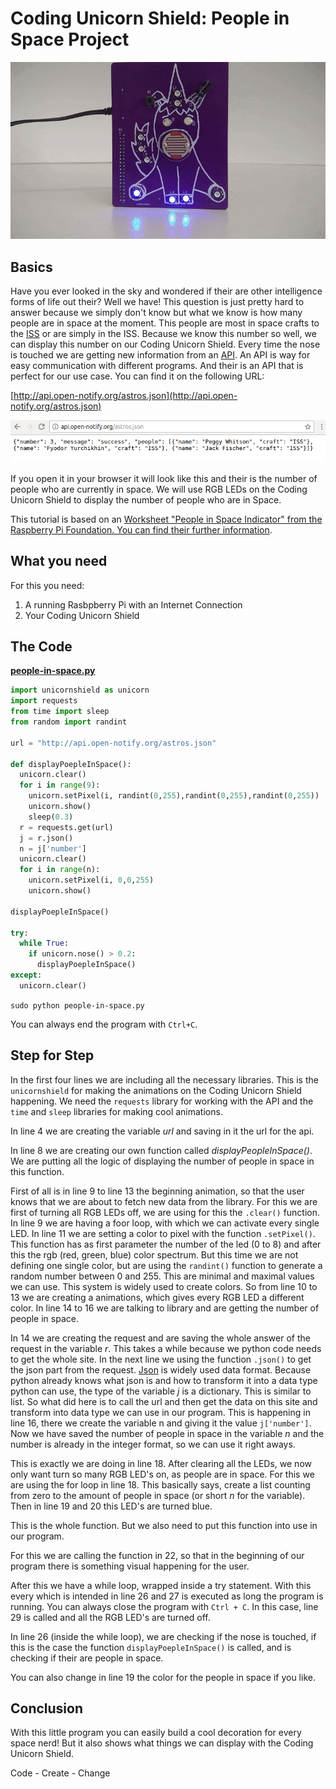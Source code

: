 # Coding Unicorn Shield: People in Space Project

![People in Space with the Coding Unicorn Shield](img/people-in-space.gif)

## Basics

Have you ever looked in the sky and wondered if their are other intelligence forms of life out their? Well we have! This question is just pretty hard to answer because we simply don't know but what we know is how many people are in space at the moment. This people are most in space crafts to the [ISS](https://en.wikipedia.org/wiki/International_Space_Station) or are simply in the ISS. Because we know this number so well, we can display this number on our Coding Unicorn Shield. Every time the nose is touched we are getting new information from an [API](https://en.wikipedia.org/wiki/Application_programming_interface). An API is way for easy communication with different programs. And their is an API that is perfect for our use case. You can find it on the following URL:

[http://api.open-notify.org/astros.json](http://api.open-notify.org/astros.json)

![Screen shot People in Space API, 26.07.2017](img/api-people-in-space.png)

If you open it in your browser it will look like this and their is the number of people who are currently in space. We will use RGB LEDs on the Coding Unicorn Shield to display the number of people who are in Space.

This tutorial is based on an [Worksheet "People in Space Indicator" from the Raspberry Pi Foundation. You can find their further information](https://www.raspberrypi.org/learning/people-in-space-indicator/worksheet/).

## What you need

For this you need:
1. A running Rasbpberry Pi with an Internet Connection
2. Your Coding Unicorn Shield

## The Code

[**people-in-space.py**](people-in-space.py)

```python
import unicornshield as unicorn
import requests
from time import sleep
from random import randint

url = "http://api.open-notify.org/astros.json"

def displayPoepleInSpace():
  unicorn.clear()
  for i in range(9):
    unicorn.setPixel(i, randint(0,255),randint(0,255),randint(0,255))
    unicorn.show()
    sleep(0.3)
  r = requests.get(url)
  j = r.json()
  n = j['number']
  unicorn.clear()
  for i in range(n):
    unicorn.setPixel(i, 0,0,255)
    unicorn.show()

displayPoepleInSpace()

try:
  while True:
    if unicorn.nose() > 0.2:
      displayPoepleInSpace()
except:
  unicorn.clear()
```
`sudo python people-in-space.py`

You can always end the program with `Ctrl+C`.

## Step for Step
In the first four lines we are including all the necessary libraries. This is the `unicornshield` for making the animations on the Coding Unicorn Shield happening. We need the `requests` library for working with the API and the `time` and `sleep` libraries for making cool animations.

In line 4 we are creating the variable *url* and saving in it the url for the api.

In line 8 we are creating our own function called *displayPeopleInSpace()*. We are putting all the logic of displaying the number of people in space in this function.

First of all is in line 9 to line 13 the beginning animation, so that the user knows that we are about to fetch new data from the library. For this we are first of turning all RGB LEDs off, we are using for this the `.clear()` function. In line 9 we are having a foor loop, with which we can activate every single LED. In line 11 we are setting a color to pixel with the function `.setPixel()`. This function has as first parameter the number of the led (0 to 8) and after this the rgb (red, green, blue) color spectrum. But this time we are not defining one single color, but are using the `randint()` function to generate a random number between 0 and 255. This are minimal and maximal values we can use. This system is widely used to create colors. So from line 10 to 13 we are creating a animations, which gives every RGB LED a different color.
In line 14 to 16 we are talking to library and are getting the number of people in space.


In 14 we are creating the request and are saving the whole answer of the request in the variable *r*. This takes a while because we python code needs to get the whole site. In the next line we using the function `.json()` to get the json part from the request. [Json](https://en.wikipedia.org/wiki/JSON) is widely used data format. Because python already knows what json is and how to transform it into a data type python can use, the type of the variable *j* is a dictionary. This is similar to list. So what did here is to call the url and then get the data on this site and transform into data type we can use in our program. This is happening in line 16, there we create the variable n and giving it the value `j['number']`. Now we have saved the number of people in space in the variable *n* and the number is already in the integer format, so we can use it right aways.

This is exactly we are doing in line 18. After clearing all the LEDs, we now only want turn so many RGB LED's on, as people are in space. For this we are using the for loop in line 18. This basically says, create a list counting from zero to the amount of people in space (or short *n* for the variable). Then in line 19 and 20 this LED's are turned blue.

This is the whole function. But we also need to put this function into use in our program.

For this we are calling the function in 22, so that in the beginning of our program there is something visual happening for the user.

After this we have a while loop, wrapped inside a try statement. With this every which is intended in line 26 and 27 is executed as long the program is running. You can always close the program with `Ctrl + C`. In this case, line 29 is called and all the RGB LED's are turned off.

In line 26 (inside the while loop), we are checking if the nose is touched, if this is the case the function `displayPoepleInSpace()` is called, and is checking if their are people in space.

You can also change in line 19 the color for the people in space if you like.


## Conclusion
With this little program you can easily build a cool decoration for every space nerd! But it also shows what things we can display with the Coding Unicorn Shield.

Code - Create - Change
